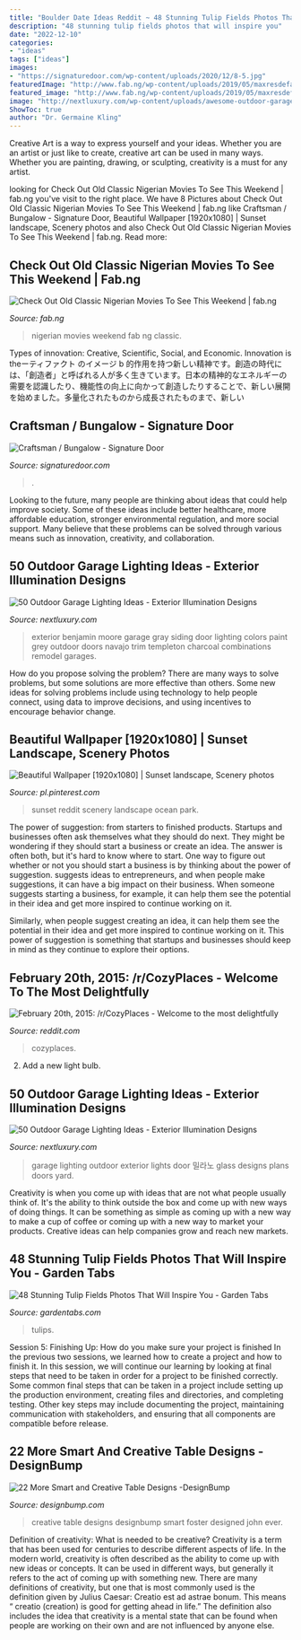 ```yaml
---
title: "Boulder Date Ideas Reddit ~ 48 Stunning Tulip Fields Photos That Will Inspire You"
description: "48 stunning tulip fields photos that will inspire you"
date: "2022-12-10"
categories:
- "ideas"
tags: ["ideas"]
images:
- "https://signaturedoor.com/wp-content/uploads/2020/12/8-5.jpg"
featuredImage: "http://www.fab.ng/wp-content/uploads/2019/05/maxresdefault-5.jpg"
featured_image: "http://www.fab.ng/wp-content/uploads/2019/05/maxresdefault-5.jpg"
image: "http://nextluxury.com/wp-content/uploads/awesome-outdoor-garage-lighting-ideas.jpg"
ShowToc: true
author: "Dr. Germaine Kling"
---
```



Creative Art is a way to express yourself and your ideas. Whether you are an artist or just like to create, creative art can be used in many ways. Whether you are painting, drawing, or sculpting, creativity is a must for any artist.

	

		
looking for Check Out Old Classic Nigerian Movies To See This Weekend | fab.ng you've visit to the right place. We have 8 Pictures about Check Out Old Classic Nigerian Movies To See This Weekend | fab.ng like Craftsman / Bungalow - Signature Door, Beautiful Wallpaper [1920x1080] | Sunset landscape, Scenery photos and also Check Out Old Classic Nigerian Movies To See This Weekend | fab.ng. Read more:
		
    
## Check Out Old Classic Nigerian Movies To See This Weekend | Fab.ng

<img loading=lazy src="http://www.fab.ng/wp-content/uploads/2019/05/maxresdefault-5.jpg" onerror="this.onerror=null;this.src='https://tse2.mm.bing.net/th?id=OIP.fYBkv0YzOMYSe-YOWtdEkAHaEK&amp;pid=15.1';" alt="Check Out Old Classic Nigerian Movies To See This Weekend | fab.ng">

_Source: fab.ng_

>nigerian movies weekend fab ng classic. 

	

Types of innovation: Creative, Scientific, Social, and Economic.
Innovation is theーティファクト のイメージ b 的作用を持つ新しい精神です。創造の時代には、「創造者」と呼ばれる人が多く生きています。日本の精神的なエネルギーの需要を認識したり、機能性の向上に向かって創造したりすることで、新しい展開を始めました。多量化されたものから成長されたものまで、新しい

    
## Craftsman / Bungalow - Signature Door

<img loading=lazy src="https://signaturedoor.com/wp-content/uploads/2020/12/8-5.jpg" onerror="this.onerror=null;this.src='https://tse1.mm.bing.net/th?id=OIP.LaAmpmk3-zdPjwhrJ8BrSAHaNK&amp;pid=15.1';" alt="Craftsman / Bungalow - Signature Door">

_Source: signaturedoor.com_

>. 

	

Looking to the future, many people are thinking about ideas that could help improve society. Some of these ideas include better healthcare, more affordable education, stronger environmental regulation, and more social support. Many believe that these problems can be solved through various means such as innovation, creativity, and collaboration.

    
## 50 Outdoor Garage Lighting Ideas - Exterior Illumination Designs

<img loading=lazy src="http://nextluxury.com/wp-content/uploads/cool-outdoor-garage-lighting-ideas.jpg" onerror="this.onerror=null;this.src='https://tse3.mm.bing.net/th?id=OIP.SUJE45tQ0UuTtt3yQyvIbwHaH_&amp;pid=15.1';" alt="50 Outdoor Garage Lighting Ideas - Exterior Illumination Designs">

_Source: nextluxury.com_

>exterior benjamin moore garage gray siding door lighting colors paint grey outdoor doors navajo trim templeton charcoal combinations remodel garages. 

	

How do you propose solving the problem?
There are many ways to solve problems, but some solutions are more effective than others. Some new ideas for solving problems include using technology to help people connect, using data to improve decisions, and using incentives to encourage behavior change.

    
## Beautiful Wallpaper [1920x1080] | Sunset Landscape, Scenery Photos

<img loading=lazy src="https://i.pinimg.com/originals/8c/42/91/8c42913919b55b472f45559d5a2e263c.jpg" onerror="this.onerror=null;this.src='https://tse2.mm.bing.net/th?id=OIP.q53M8GyhnsaTlHxkSvHUtQHaEK&amp;pid=15.1';" alt="Beautiful Wallpaper [1920x1080] | Sunset landscape, Scenery photos">

_Source: pl.pinterest.com_

>sunset reddit scenery landscape ocean park. 

	

The power of suggestion: from starters to finished products.
Startups and businesses often ask themselves what they should do next. They might be wondering if they should start a business or create an idea. The answer is often both, but it's hard to know where to start. One way to figure out whether or not you should start a business is by thinking about the power of suggestion. 
 suggests ideas to entrepreneurs, and when people make suggestions, it can have a big impact on their business. When someone suggests starting a business, for example, it can help them see the potential in their idea and get more inspired to continue working on it. 

Similarly, when people suggest creating an idea, it can help them see the potential in their idea and get more inspired to continue working on it. This power of suggestion is something that startups and businesses should keep in mind as they continue to explore their options.

    
## February 20th, 2015: /r/CozyPlaces - Welcome To The Most Delightfully

<img loading=lazy src="https://i.imgur.com/68UUZkn.jpg" onerror="this.onerror=null;this.src='https://tse2.mm.bing.net/th?id=OIP.aGDq4phtmVQyko0kkYBOtAHaJ9&amp;pid=15.1';" alt="February 20th, 2015: /r/CozyPlaces - Welcome to the most delightfully">

_Source: reddit.com_

>cozyplaces. 

	

2. Add a new light bulb. 

    
## 50 Outdoor Garage Lighting Ideas - Exterior Illumination Designs

<img loading=lazy src="http://nextluxury.com/wp-content/uploads/awesome-outdoor-garage-lighting-ideas.jpg" onerror="this.onerror=null;this.src='https://tse2.mm.bing.net/th?id=OIP.VZGp_Fb5txOOkw4MfDQFjAHaE7&amp;pid=15.1';" alt="50 Outdoor Garage Lighting Ideas - Exterior Illumination Designs">

_Source: nextluxury.com_

>garage lighting outdoor exterior lights door 밀라노 glass designs plans doors yard. 

	

Creativity is when you come up with ideas that are not what people usually think of. It's the ability to think outside the box and come up with new ways of doing things. It can be something as simple as coming up with a new way to make a cup of coffee or coming up with a new way to market your products. Creative ideas can help companies grow and reach new markets.

    
## 48 Stunning Tulip Fields Photos That Will Inspire You - Garden Tabs

<img loading=lazy src="https://gardentabs.com/wp-content/uploads/2019/10/Tulip-farm.jpg" onerror="this.onerror=null;this.src='https://tse2.mm.bing.net/th?id=OIP.M8UICqxWCi1NgQmPszkxSgHaE8&amp;pid=15.1';" alt="48 Stunning Tulip Fields Photos That Will Inspire You - Garden Tabs">

_Source: gardentabs.com_

>tulips. 

	

Session 5: Finishing Up: How do you make sure your project is finished
In the previous two sessions, we learned how to create a project and how to finish it. In this session, we will continue our learning by looking at final steps that need to be taken in order for a project to be finished correctly.
Some common final steps that can be taken in a project include setting up the production environment, creating files and directories, and completing testing. Other key steps may include documenting the project, maintaining communication with stakeholders, and ensuring that all components are compatible before release.

    
## 22 More Smart And Creative Table Designs -DesignBump

<img loading=lazy src="https://cdn.designbump.com/wp-content/uploads/2014/10/creative-table-design-2.jpg" onerror="this.onerror=null;this.src='https://tse4.mm.bing.net/th?id=OIP.qRr5WX4LR-uHysC6_05bZQHaFJ&amp;pid=15.1';" alt="22 More Smart and Creative Table Designs -DesignBump">

_Source: designbump.com_

>creative table designs designbump smart foster designed john ever. 

	

Definition of creativity: What is needed to be creative?
Creativity is a term that has been used for centuries to describe different aspects of life. In the modern world, creativity is often described as the ability to come up with new ideas or concepts. It can be used in different ways, but generally it refers to the act of coming up with something new. There are many definitions of creativity, but one that is most commonly used is the definition given by Julius Caesar: Creatio est ad astrae bonum. This means “ creatio (creation) is good for getting ahead in life.” The definition also includes the idea that creativity is a mental state that can be found when people are working on their own and are not influenced by anyone else.

